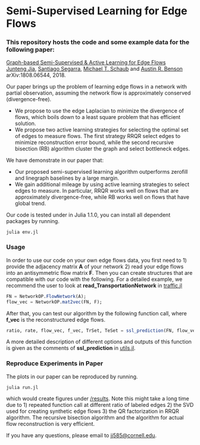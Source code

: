 # Semi-Supervised Learning for Edge Flows

### This repository hosts the code and some example data for the following paper:  
[Graph-based Semi-Supervised & Active Learning for Edge Flows](https://arxiv.org/abs/1808.06544)  
[Junteng Jia](https://000justin000.github.io/), [Santiago Segarra](https://segarra.rice.edu/), [Michael T. Schaub](https://michaelschaub.github.io/) and [Austin R. Benson](https://www.cs.cornell.edu/~arb/)  
arXiv:1808.06544, 2018.

Our paper brings up the problem of learning edge flows in a network with partial observation, assuming the network flow is approximately conserved (divergence-free).
- We propose to use the edge Laplacian to minimize the divergence of flows, which boils down to a least square problem that has efficient solution.
- We propose two active learning strategies for selecting the optimal set of edges to measure flows. The first strategy RRQR select edges to minimize reconstruction error bound, while the second recursive bisection (RB) algorithm cluster the graph and select bottleneck edges.


We have demonstrate in our paper that:
- Our proposed semi-supervised learning algorithm outperforms zerofill and linegraph baselines by a large margin.
- We gain additional mileage by using active learning strategies to select edges to measure. In particular, RRQR works well on flows that are approximately divergence-free, while RB works well on flows that have global trend.

Our code is tested under in Julia 1.1.0, you can install all dependent packages by running.
```
julia env.jl
```

### Usage
In order to use our code on your own edge flows data, you first need to 1) provide the adjacency matrix **A** of your network 2) read your edge flows into an antisymmetric flow matrix **F**. Then you can create structures that are compatible with our code with the following. For a detailed example, we recommend the user to look at **read_TransportationNetwork** in [traffic.jl](traffic.jl)

```julia
FN = NetworkOP.FlowNetwork(A);
flow_vec = NetworkOP.mat2vec(FN, F);
```

After that, you can test our algorithm by the following function call, where **f_vec** is the reconstructured edge flows.
```julia
ratio, rate, flow_vec, f_vec, TrSet, TeSet = ssl_prediction(FN, flow_vec)
```
A more detailed description of different options and outputs of this function is given as the comments of **ssl_prediction** in [utils.jl](utils.jl).

### Reproduce Experiments in Paper
The plots in our paper can be reproduced by running.
```
julia run.jl
```
which would create figures under [/results](/results). Note this might take a long time due to 1) repeated function call at different ratio of labeled edges 2) the SVD used for creating synthetic edge flows 3) the QR factorization in RRQR algorithm. The recursive bisection algorithm and the algorithm for actual flow reconstruction is very efficient.

If you have any questions, please email to [jj585@cornell.edu](mailto:jj585@cornell.edu).
